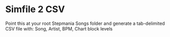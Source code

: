 # Simfile 2 CSV

Point this at your root Stepmania Songs folder and generate a tab-delimited CSV file with: 
Song, 
Artist,
BPM, 
Chart block levels
